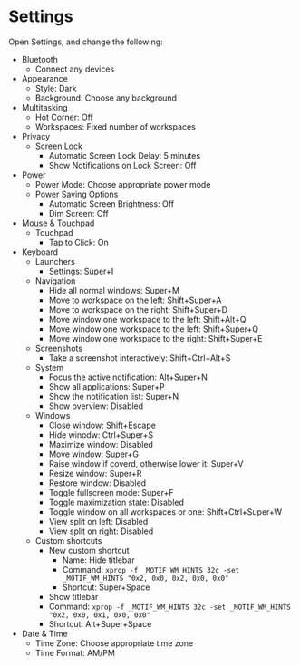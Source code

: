# Settings

Open Settings, and change the following:

- Bluetooth
	- Connect any devices
- Appearance
	- Style: Dark
	- Background: Choose any background
- Multitasking
	- Hot Corner: Off
	- Workspaces: Fixed number of workspaces
- Privacy
	- Screen Lock
		- Automatic Screen Lock Delay: 5 minutes
		- Show Notifications on Lock Screen: Off
- Power
	- Power Mode: Choose appropriate power mode
    - Power Saving Options
        - Automatic Screen Brightness: Off
        - Dim Screen: Off
- Mouse & Touchpad
	- Touchpad
		- Tap to Click: On
- Keyboard
    - Launchers
        - Settings: Super+I
	- Navigation
		- Hide all normal windows: Super+M
        - Move to workspace on the left: Shift+Super+A
        - Move to workspace on the right: Shift+Super+D
        - Move window one workspace to the left: Shift+Alt+Q
        - Move window one workspace to the left: Shift+Super+Q
        - Move window one workspace to the right: Shift+Super+E
	- Screenshots
		- Take a screenshot interactively: Shift+Ctrl+Alt+S
	- System
        - Focus the active notification: Alt+Super+N
        - Show all applications: Super+P
        - Show the notification list: Super+N
        - Show overview: Disabled
    - Windows
        - Close window: Shift+Escape
        - Hide winodw: Ctrl+Super+S
        - Maximize window: Disabled
        - Move window: Super+G
        - Raise window if coverd, otherwise lower it: Super+V
        - Resize window: Super+R
        - Restore window: Disabled
        - Toggle fullscreen mode: Super+F
        - Toggle maximization state: Disabled
        - Toggle window on all workspaces or one: Shift+Ctrl+Super+W
        - View split on left: Disabled
        - View split on right: Disabled
    - Custom shortcuts
        - New custom shortcut
            - Name: Hide titlebar
            - Command: `xprop -f _MOTIF_WM_HINTS 32c -set _MOTIF_WM_HINTS "0x2, 0x0, 0x2, 0x0, 0x0"`
            - Shortcut: Super+Space
        - Show titlebar
        - Command: `xprop -f _MOTIF_WM_HINTS 32c -set _MOTIF_WM_HINTS "0x2, 0x0, 0x1, 0x0, 0x0"`
        - Shortcut: Alt+Super+Space
- Date & Time
	- Time Zone: Choose appropriate time zone
    - Time Format: AM/PM
